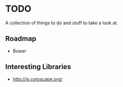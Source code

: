 # TODO
A collection of things to do and stuff to take a look at.

## Roadmap
- Bower

## Interesting Libraries
- http://js.cytoscape.org/
